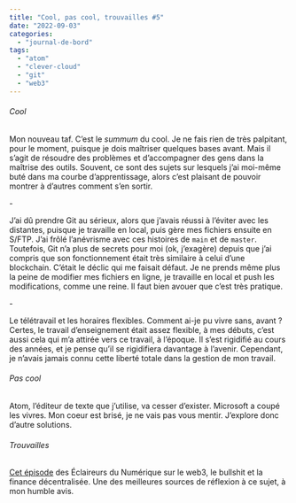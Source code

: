 ```yaml
---
title: "Cool, pas cool, trouvailles #5"
date: "2022-09-03"
categories: 
  - "journal-de-bord"
tags: 
  - "atom"
  - "clever-cloud"
  - "git"
  - "web3"
---
```


###### Cool

Mon nouveau taf. C’est le _summum_ du cool. Je ne fais rien de très palpitant, pour le moment, puisque je dois maîtriser quelques bases avant. Mais il s’agit de résoudre des problèmes et d’accompagner des gens dans la maîtrise des outils. Souvent, ce sont des sujets sur lesquels j’ai moi-même buté dans ma courbe d’apprentissage, alors c’est plaisant de pouvoir montrer à d’autres comment s’en sortir.

\-

J’ai dû prendre Git au sérieux, alors que j’avais réussi à l’éviter avec les distantes, puisque je travaille en local, puis gère mes fichiers ensuite en S/FTP. J’ai frôlé l’anévrisme avec ces histoires de `main` et de `master`. Toutefois, Git n’a plus de secrets pour moi (ok, j’exagère) depuis que j’ai compris que son fonctionnement était très similaire à celui d’une blockchain. C’était le déclic qui me faisait défaut. Je ne prends même plus la peine de modifier mes fichiers en ligne, je travaille en local et push les modifications, comme une reine. Il faut bien avouer que c’est très pratique.

\-

Le télétravail et les horaires flexibles. Comment ai-je pu vivre sans, avant ? Certes, le travail d’enseignement était assez flexible, à mes débuts, c’est aussi cela qui m’a attirée vers ce travail, à l’époque. Il s’est rigidifié au cours des années, et je pense qu’il se rigidifiera davantage à l’avenir. Cependant, je n’avais jamais connu cette liberté totale dans la gestion de mon travail.

###### Pas cool

Atom, l’éditeur de texte que j’utilise, va cesser d’exister. Microsoft a coupé les vivres. Mon coeur est brisé, je ne vais pas vous mentir. J’explore donc d’autre solutions.

###### Trouvailles

[Cet épisode](https://smartlink.ausha.co/le-podcast-des-eclaireurs/le-web3-du-bullshit) des Éclaireurs du Numérique sur le web3, le bullshit et la finance décentralisée. Une des meilleures sources de réflexion à ce sujet, à mon humble avis.
